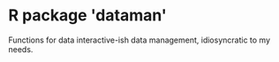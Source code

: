 
R package 'dataman'
===================

Functions for data interactive-ish data management, idiosyncratic to my needs.
